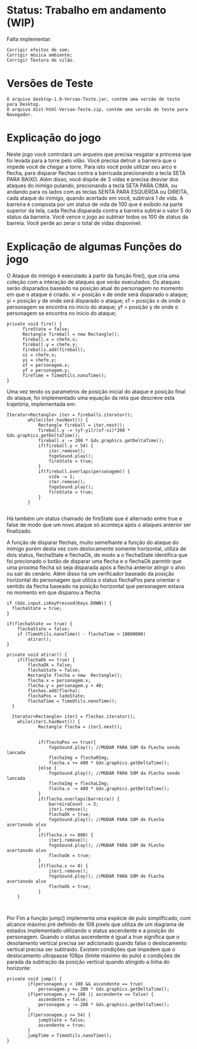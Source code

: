 # Status: Trabalho em andamento (WIP)

  Falta implementar:
  
    Corrigir efeitos de som;
    Corrigir música ambiente;
    Corrigir Textura do vilão.
# Versões de Teste

	O arquivo desktop-1.0-Versao-Teste.jar, contém uma versão de teste para Desktop.
	O arquivo dist-html-Versao-Teste.zip, contém uma versão de teste para Navegador.
	
	
# Explicação do jogo

Neste jogo você controlará um arqueiro que precisa resgatar a princesa que foi levada para a torre pelo vilão.
Você precisa detruir a barreira que o impede você de chegar a torre. Para isto você pode utilizar seu arco e flecha, para disparar flechas contra a barricada precionando a tecla SETA PARA BAIXO. Além disso, você dispõe de 3 vidas e precisa desviar dos ataques do inimigo pulando, precionando a tecla SETA PARA CIMA, ou andando para os lados com as teclas SENTA PARA ESQUERDA ou DIREITA, cada ataque do inimigo, quando acertado em você,  subtrairá 1 de vida.
A barreira é composta por um status de vida de 100 que é exibido na parte superior da tela, cada flecha disparada contra a barreira subtrai o valor 5 do status da barreira. Você vence o jogo ao subtrair todos os 100 de status da barreia.
Você perde ao zerar o total de vidas disponível.

# Explicação de algumas Funções do jogo

  O Ataque do inimigo é executado à partir da função fire(), que cria uma coleção com a interação de ataques que serão executados. Os ataques serão disparados baseado na posição atual do personagem no momento em que o ataque é criado.
  xi = posição x de onde será disparado o ataque;
  yi = posição y de onde será disparado o ataque;
  xf = posição x de onde o personagem se encontra no inicio do ataque;
  yf = posição y de onde o personagem se encontra no inicio do ataque;
  
  ```
  private void fire() {
		fireState = false;
		Rectangle fireball = new Rectangle();
		fireball.x = chefe.x;
		fireball.y = chefe.y;
		fireballs.add(fireball);
		xi = chefe.x;
		yi = chefe.y;
		xf = personagem.x;
		yf = personagem.y;
		fireTime = TimeUtils.nanoTime();
}

  ```
  Uma vez tendo os parametros de posição inicial do ataque e posição final do ataque, foi implementado uma equação da reta que descreve esta trajetória, implementada em:
  
```
Iterator<Rectangle> iter = fireballs.iterator();
		while(iter.hasNext()) {
			Rectangle fireball = iter.next();
			fireball.y -= (yf-yi)/(xf-xi)*200 * Gdx.graphics.getDeltaTime();
			fireball.x -= 200 * Gdx.graphics.getDeltaTime();
			if(fireball.y < 54) {
				iter.remove();
				fogoSound.play();
				fireState = true;
			}
			if(fireball.overlaps(personagem)) {
				vida -= 1;
				iter.remove();
				fogoSound.play();
				fireState = true;
			}
		}
    
```
  
  Hà também um status chamado de fireState que é alternado entre true e false de modo que um novo ataque só aconteça após o ataques anterior ser finalizado.
  
A função de disparar flechas, muito semelhante a função do ataque do inimigo porém desta vez com deslocamente somente horizontal, utiliza de dois status, flechaState e flechaOk, de modo a o flechaState identifica que foi precionado o botão de disparar uma flecha e o flechaOk parmitir que uma proxima flecha só seja disparada após a flecha anterior atingir o alvo ou sair do cenário. Além disso hà um verificador baseado da posição horizontal do personagem que utiliza o status flechaPos para orientar o sentido da flecha baseado na posição horizontal que personagem estava no momento em que disparou a flecha.

```
if (Gdx.input.isKeyPressed(Keys.DOWN)) {
  flechaState = true;
}

if(flechaState == true) {
	flechaState = false;
	if (TimeUtils.nanoTime() - flechaTime > 10000000)
		atirar();
}

private void atirar() {
	if(flechaOk == true) {
		flechaOk = false;
		flechaState = false;
		Rectangle flecha = new  Rectangle();
		flecha.x = personagem.x;
		flecha.y = personagem.y + 40;
		flechas.add(flecha);
		flechaPos = ladoState;
		flechaTime = TimeUtils.nanoTime();
  }
  
  Iterator<Rectangle> iter1 = flechas.iterator();
	while(iter1.hasNext()) {
			Rectangle flecha = iter1.next();
			
			
			if(flechaPos == true){
				fogoSound.play(); //MUDAR PARA SOM da FLecha sendo lancada
				flechaImg = flechaRImg;
				flecha.x += 400 * Gdx.graphics.getDeltaTime();
			}else {
				fogoSound.play(); //MUDAR PARA SOM da FLecha sendo lancada
				flechaImg = flechaLImg;
				flecha.x -= 400 * Gdx.graphics.getDeltaTime();
			}
			if(flecha.overlaps(barreira)) {
				barreiraCount -= 5;
				iter1.remove();
				flechaOk = true;
				fogoSound.play(); //MUDAR PARA SOM de FLecha acertanodo alvo
			}
			if(flecha.x >= 800) {
				iter1.remove();
				fogoSound.play(); //MUDAR PARA SOM de FLecha acertanodo alvo
				flechaOk = true;
			}
			if(flecha.x <= 0) {
				iter1.remove();
				fogoSound.play(); //MUDAR PARA SOM de FLecha acertanodo alvo
				flechaOk = true;
			}
	}		
			
  
```

Por Fim a função jump() implementa uma espécie de pulo simplificado, com alcance máximo pré definido de 108 pixels que utiliza de um diagrama de estados implementado utilizando o status ascendente e a posição do personagem. Quando o status ascendente é igual a true significa que o desolamento vertical precisa ser adicionado quando false o deslocamento vertical precisa ser subtraido. Existem condições que impedem que o deslocamento ultrapasse 108px (limite máximo do pulo) e condições de parada da subtração da posição vertical quando atingido a linha do horizonte:

```
private void jump() {
		if(personagem.y < 108 && ascendente == true)
			personagem.y += 200 * Gdx.graphics.getDeltaTime();
		if(personagem.y >= 108 || ascendente == false) {
			ascendente = false;
			personagem.y -= 200 * Gdx.graphics.getDeltaTime();
		}
		if(personagem.y <= 54) {
			jumpState = false;
			ascendente = true;
		}
		jumpTime = TimeUtils.nanoTime();
}
```
  
  
